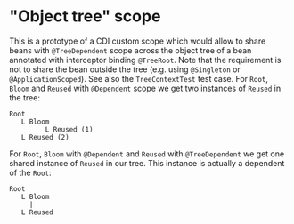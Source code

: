 # "Object tree" scope

This is a prototype of a CDI custom scope which would allow to share beans with `@TreeDependent` scope across the object tree of a bean annotated with interceptor binding `@TreeRoot`. 
Note that the requirement is not to share the bean outside the tree (e.g. using `@Singleton` or `@ApplicationScoped`).
See also the `TreeContextTest` test case. For `Root`, `Bloom` and `Reused` with `@Dependent` scope we get two instances of `Reused` in the tree:
````
Root 
   L Bloom
         L Reused (1)
   L Reused (2)
````
For `Root`, `Bloom` with `@Dependent` and `Reused` with `@TreeDependent` we get one shared instance of `Reused` in our tree. This instance is actually a dependent of the `Root`:
````
Root
   L Bloom
     |
   L Reused
````

